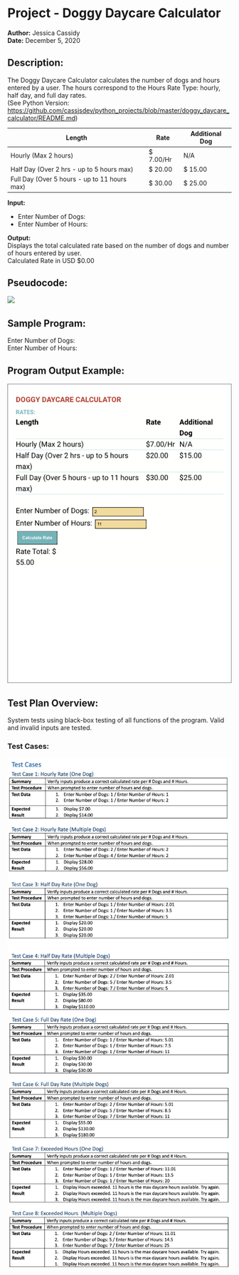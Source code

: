 # Project - Doggy Daycare Calculator
**Author:**     Jessica Cassidy\
**Date:**       December 5, 2020

## Description: 
The Doggy Daycare Calculator calculates the number of dogs and hours entered by a user. The hours correspond to the Hours Rate Type: hourly, half day, and full day rates.\
(See Python Version: https://github.com/cassjsdev/python_projects/blob/master/doggy_daycare_calculator/README.md)

| Length                                       | Rate           | Additional Dog |  
| -------------------------------------------- | ---------------| ---------------|
| Hourly (Max 2 hours)                         | $ 7.00/Hr      | N/A            |
| Half Day (Over 2 hrs - up to 5 hours max)    | $ 20.00        | $ 15.00        |
| Full Day (Over 5 hours - up to 11 hours max) | $ 30.00        | $ 25.00        |

**Input:**      
- Enter Number of Dogs:
- Enter Number of Hours:

**Output:**     
Displays the total calculated rate based on the number of dogs and number of hours entered by user.\
Calculated Rate in USD $0.00


## Pseudocode:
![](images/screenshot_program-pseudocode.png)

## Sample Program:
Enter Number of Dogs:\
Enter Number of Hours:

## Program Output Example:
![](images/screenshot_program-output.png)

## Test Plan Overview:
System tests using black-box testing of all functions of the program. Valid and invalid inputs are tested.

### Test Cases:
![](images/screenshot_program-test-cases-pg1.png)
![](images/screenshot_program-test-cases-pg2.png)
